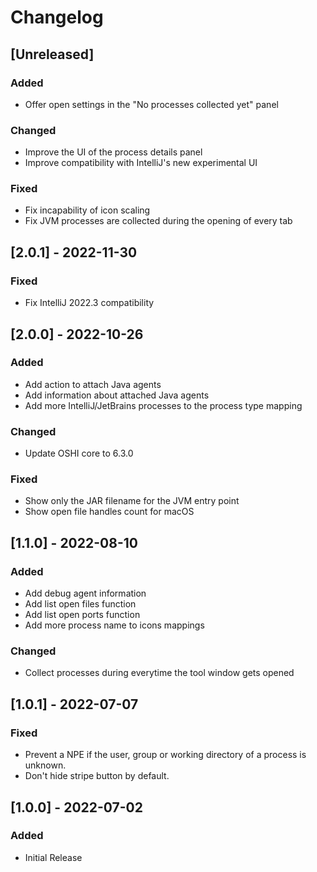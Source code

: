 # Changelog

## [Unreleased]
### Added
- Offer open settings in the "No processes collected yet" panel

### Changed
- Improve the UI of the process details panel
- Improve compatibility with IntelliJ's new experimental UI

### Fixed
- Fix incapability of icon scaling
- Fix JVM processes are collected during the opening of every tab

## [2.0.1] - 2022-11-30
### Fixed
- Fix IntelliJ 2022.3 compatibility

## [2.0.0] - 2022-10-26
### Added
- Add action to attach Java agents
- Add information about attached Java agents
- Add more IntelliJ/JetBrains processes to the process type mapping

### Changed
- Update OSHI core to 6.3.0

### Fixed
- Show only the JAR filename for the JVM entry point
- Show open file handles count for macOS

## [1.1.0] - 2022-08-10
### Added
- Add debug agent information
- Add list open files function
- Add list open ports function
- Add more process name to icons mappings

### Changed
- Collect processes during everytime the tool window gets opened

## [1.0.1] - 2022-07-07
### Fixed
- Prevent a NPE if the user, group or working directory of a process is unknown.
- Don't hide stripe button by default.

## [1.0.0] - 2022-07-02
### Added
- Initial Release